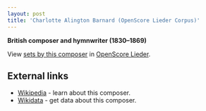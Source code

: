 ```yaml
---
layout: post
title: 'Charlotte Alington Barnard (OpenScore Lieder Corpus)'
---
```


__British composer and hymnwriter (1830–1869)__

View [sets by this composer] in [OpenScore Lieder].

[sets by this composer]: https://musescore.com/openscore-lieder-corpus/sets?order=title&text=Barnard,+Charlotte
[OpenScore Lieder]: https://musescore.com/openscore-lieder-corpus

## External links

- [Wikipedia] - learn about this composer.
- [Wikidata] - get data about this composer.

[Wikipedia]: https://en.wikipedia.org/wiki/Charlotte_Alington_Barnard
[Wikidata]: https://www.wikidata.org/wiki/Q5085825
